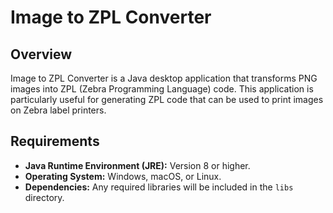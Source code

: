 # Image to ZPL Converter

## Overview

Image to ZPL Converter is a Java desktop application that transforms PNG images into ZPL (Zebra Programming Language) code. This application is particularly useful for generating ZPL code that can be used to print images on Zebra label printers.

## Requirements

- **Java Runtime Environment (JRE):** Version 8 or higher.
- **Operating System:** Windows, macOS, or Linux.
- **Dependencies:** Any required libraries will be included in the `libs` directory.